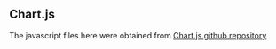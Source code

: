 ## Chart.js

The javascript files here were obtained from [Chart.js github repository](https://github.com/chartjs/Chart.js)